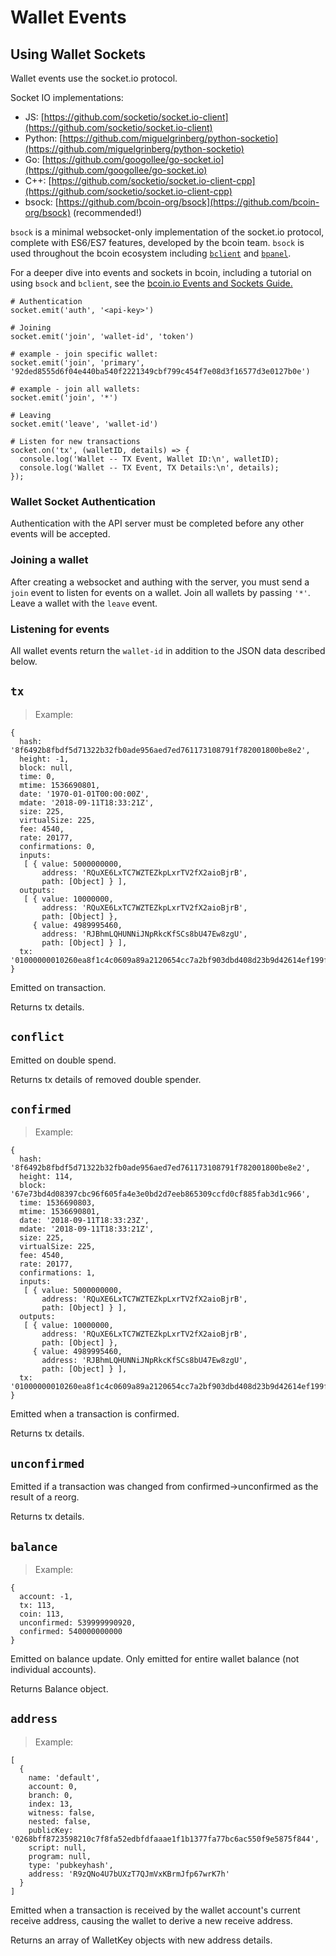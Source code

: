 # Wallet Events

## Using Wallet Sockets
Wallet events use the socket.io protocol.

Socket IO implementations:

- JS: [https://github.com/socketio/socket.io-client](https://github.com/socketio/socket.io-client)
- Python: [https://github.com/miguelgrinberg/python-socketio](https://github.com/miguelgrinberg/python-socketio)
- Go: [https://github.com/googollee/go-socket.io](https://github.com/googollee/go-socket.io)
- C++: [https://github.com/socketio/socket.io-client-cpp](https://github.com/socketio/socket.io-client-cpp)
- bsock: [https://github.com/bcoin-org/bsock](https://github.com/bcoin-org/bsock) (recommended!)

`bsock` is a minimal websocket-only implementation of the socket.io protocol,
complete with ES6/ES7 features, developed by the bcoin team. `bsock` is used
throughout the bcoin ecosystem including
[`bclient`](https://github.com/bcoin-org/bclient) and [`bpanel`](https://github.com/bpanel-org/bpanel).

For a deeper dive into events and sockets in bcoin, including a tutorial
on using `bsock` and `bclient`, see the [bcoin.io Events and Sockets Guide.](http://bcoin.io/guides/events.html)

```
# Authentication
socket.emit('auth', '<api-key>')

# Joining
socket.emit('join', 'wallet-id', 'token')

# example - join specific wallet:
socket.emit('join', 'primary', '92ded8555d6f04e440ba540f2221349cbf799c454f7e08d3f16577d3e0127b0e')

# example - join all wallets:
socket.emit('join', '*')

# Leaving
socket.emit('leave', 'wallet-id')

# Listen for new transactions
socket.on('tx', (walletID, details) => {
  console.log('Wallet -- TX Event, Wallet ID:\n', walletID);
  console.log('Wallet -- TX Event, TX Details:\n', details);
});
```

### Wallet Socket Authentication

Authentication with the API server must be completed before any other events
will be accepted.

### Joining a wallet

After creating a websocket and authing with the server, you must send a `join`
event to listen for events on a wallet. Join all wallets by passing `'*'`.
Leave a wallet with the `leave` event.

### Listening for events

All wallet events return the `wallet-id` in addition to the JSON data described below.


## `tx`

> Example:

```
{
  hash: '8f6492b8fbdf5d71322b32fb0ade956aed7ed761173108791f782001800be8e2',
  height: -1,
  block: null,
  time: 0,
  mtime: 1536690801,
  date: '1970-01-01T00:00:00Z',
  mdate: '2018-09-11T18:33:21Z',
  size: 225,
  virtualSize: 225,
  fee: 4540,
  rate: 20177,
  confirmations: 0,
  inputs: 
   [ { value: 5000000000,
       address: 'RQuXE6LxTC7WZTEZkpLxrTV2fX2aioBjrB',
       path: [Object] } ],
  outputs: 
   [ { value: 10000000,
       address: 'RQuXE6LxTC7WZTEZkpLxrTV2fX2aioBjrB',
       path: [Object] },
     { value: 4989995460,
       address: 'RJBhmLQHUNNiJNpRkcKfSCs8bU47Ew8zgU',
       path: [Object] } ],
  tx: '01000000010260ea8f1c4c0609a89a2120654cc7a2bf903dbd408d23b9d42614ef199ff063000000006a473044022036ee7381ad177e140d77123eab15e980535f2ae581c2fe633160d565f153c3e802205d348e0a49b4ed1b87e3c12665a8a61f1477ed40639b883c0190a15011e17a1e0121025ad70d43d5844fec60a406515ff86b96ac5b9c5c8c186ae571198986e23322beffffffff0280969800000000001976a914ab68d8609ddd31698303963d642164f29392e32a88acc4496d29010000001976a91461af6ad7fa4037ec97207944ac220565e98a3ab388ac00000000'
}
```

Emitted on transaction.

Returns tx details.


## `conflict`

Emitted on double spend.

Returns tx details of removed double spender.


## `confirmed`

> Example:

```
{
  hash: '8f6492b8fbdf5d71322b32fb0ade956aed7ed761173108791f782001800be8e2',
  height: 114,
  block: '67e73bd4d08397cbc96f605fa4e3e0bd2d7eeb865309ccfd0cf885fab3d1c966',
  time: 1536690803,
  mtime: 1536690801,
  date: '2018-09-11T18:33:23Z',
  mdate: '2018-09-11T18:33:21Z',
  size: 225,
  virtualSize: 225,
  fee: 4540,
  rate: 20177,
  confirmations: 1,
  inputs: 
   [ { value: 5000000000,
       address: 'RQuXE6LxTC7WZTEZkpLxrTV2fX2aioBjrB',
       path: [Object] } ],
  outputs: 
   [ { value: 10000000,
       address: 'RQuXE6LxTC7WZTEZkpLxrTV2fX2aioBjrB',
       path: [Object] },
     { value: 4989995460,
       address: 'RJBhmLQHUNNiJNpRkcKfSCs8bU47Ew8zgU',
       path: [Object] } ],
  tx: '01000000010260ea8f1c4c0609a89a2120654cc7a2bf903dbd408d23b9d42614ef199ff063000000006a473044022036ee7381ad177e140d77123eab15e980535f2ae581c2fe633160d565f153c3e802205d348e0a49b4ed1b87e3c12665a8a61f1477ed40639b883c0190a15011e17a1e0121025ad70d43d5844fec60a406515ff86b96ac5b9c5c8c186ae571198986e23322beffffffff0280969800000000001976a914ab68d8609ddd31698303963d642164f29392e32a88acc4496d29010000001976a91461af6ad7fa4037ec97207944ac220565e98a3ab388ac00000000'
}
```

Emitted when a transaction is confirmed.

Returns tx details.


## `unconfirmed`

Emitted if a transaction was changed from
confirmed->unconfirmed as the result of a reorg.

Returns tx details.


## `balance`

> Example:

```
{
  account: -1,
  tx: 113,
  coin: 113,
  unconfirmed: 539999990920,
  confirmed: 540000000000
}
```

Emitted on balance update. Only emitted for
entire wallet balance (not individual accounts).

Returns Balance object.


## `address`

> Example:

```
[
  {
    name: 'default',
    account: 0,
    branch: 0,
    index: 13,
    witness: false,
    nested: false,
    publicKey: '0268bff8723598210c7f8fa52edbfdfaaae1f1b1377fa77bc6ac550f9e5875f844',
    script: null,
    program: null,
    type: 'pubkeyhash',
    address: 'R9zQNo4U7bUXzT7QJmVxKBrmJfp67wrK7h'
  }
]
```

Emitted when a transaction is received by the wallet account's current receive address,
causing the wallet to derive a new receive address.

Returns an array of WalletKey objects with new address details.
